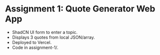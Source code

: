 
# Assignment 1: Quote Generator Web App
- ShadCN UI form to enter a topic.
- Displays 3 quotes from local JSON/array.
- Deployed to Vercel.
- Code in assignment-1/.
